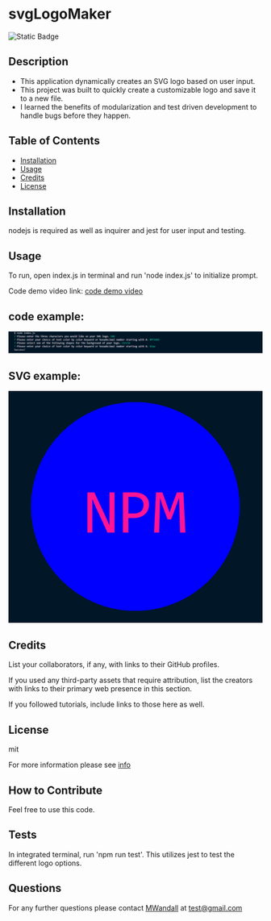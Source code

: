 # svgLogoMaker

  ![Static Badge](https://img.shields.io/badge/license-mit-green)


  ## Description

  - This application dynamically creates an SVG logo based on user input. 
  - This project was built to quickly create a customizable logo and save it to a new file.  
  - I learned the benefits of modularization and test driven development to handle bugs before they happen.

  ## Table of Contents
  
- [Installation](#installation)
- [Usage](#usage)
- [Credits](#credits)
- [License](#license)

## Installation

nodejs is required as well as inquirer and jest for user input and testing.

## Usage

To run, open index.js in terminal and run 'node index.js' to initialize prompt.

Code demo video link:
[code demo video](https://drive.google.com/file/d/1Ih4xrfyPk9hTVfH8evILmgdoXP7k8bsC/view)

code example:
-------

![code example](./img/image.png)


SVG example:
-------


![SVG example](./img/Screenshot%202023-10-17%20220033.png)




## Credits

List your collaborators, if any, with links to their GitHub profiles.

If you used any third-party assets that require attribution, list the creators with links to their primary web presence in this section.

If you followed tutorials, include links to those here as well.


## License

mit

For more information please see [info](https://choosealicense.com/licenses/mit/)

## How to Contribute

Feel free to use this code.


## Tests

In integrated terminal, run 'npm run test'. This utilizes jest to test the different logo options. 

## Questions

For any further questions please contact [MWandall](https://github.com/MWandall) at [test@gmail.com](mailto:test@gmail.com)

